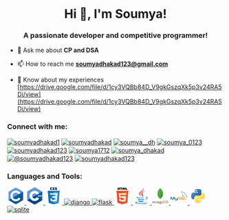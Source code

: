 <h1 align="center">Hi 👋, I'm Soumya!</h1>
<h3 align="center">A passionate developer and competitive programmer!</h3>

- 💬 Ask me about **CP and DSA**

- 📫 How to reach me **soumyadhakad123@gmail.com**

- 📄 Know about my experiences [https://drive.google.com/file/d/1cy3VQBb84D_V9gkGszqXk5p3v24RA5Di/view](https://drive.google.com/file/d/1cy3VQBb84D_V9gkGszqXk5p3v24RA5Di/view)

<h3 align="left">Connect with me:</h3>
<p align="left">
<a href="https://twitter.com/soumyadhakad1" target="blank"><img align="center" src="https://raw.githubusercontent.com/rahuldkjain/github-profile-readme-generator/master/src/images/icons/Social/twitter.svg" alt="soumyadhakad1" height="30" width="40" /></a>
<a href="https://linkedin.com/in/soumyadhakad" target="blank"><img align="center" src="https://raw.githubusercontent.com/rahuldkjain/github-profile-readme-generator/master/src/images/icons/Social/linked-in-alt.svg" alt="soumyadhakad" height="30" width="40" /></a>
<a href="https://instagram.com/soumya__dh" target="blank"><img align="center" src="https://raw.githubusercontent.com/rahuldkjain/github-profile-readme-generator/master/src/images/icons/Social/instagram.svg" alt="soumya__dh" height="30" width="40" /></a>
<a href="https://www.codechef.com/users/soumya_0123" target="blank"><img align="center" src="https://cdn.jsdelivr.net/npm/simple-icons@3.1.0/icons/codechef.svg" alt="soumya_0123" height="30" width="40" /></a>
<a href="https://www.hackerrank.com/soumyadhakad123" target="blank"><img align="center" src="https://raw.githubusercontent.com/rahuldkjain/github-profile-readme-generator/master/src/images/icons/Social/hackerrank.svg" alt="soumyadhakad123" height="30" width="40" /></a>
<a href="https://codeforces.com/profile/soumya1712" target="blank"><img align="center" src="https://raw.githubusercontent.com/rahuldkjain/github-profile-readme-generator/master/src/images/icons/Social/codeforces.svg" alt="soumya1712" height="30" width="40" /></a>
<a href="https://www.leetcode.com/soumya_dhakad" target="blank"><img align="center" src="https://raw.githubusercontent.com/rahuldkjain/github-profile-readme-generator/master/src/images/icons/Social/leet-code.svg" alt="soumya_dhakad" height="30" width="40" /></a>
<a href="https://www.hackerearth.com/@soumyadhakad123" target="blank"><img align="center" src="https://raw.githubusercontent.com/rahuldkjain/github-profile-readme-generator/master/src/images/icons/Social/hackerearth.svg" alt="@soumyadhakad123" height="30" width="40" /></a>
<a href="https://auth.geeksforgeeks.org/user/soumyadhakad123" target="blank"><img align="center" src="https://raw.githubusercontent.com/rahuldkjain/github-profile-readme-generator/master/src/images/icons/Social/geeks-for-geeks.svg" alt="soumyadhakad123" height="30" width="40" /></a>
</p>

<h3 align="left">Languages and Tools:</h3>
<p align="left"> <a href="https://www.cprogramming.com/" target="_blank" rel="noreferrer"> <img src="https://raw.githubusercontent.com/devicons/devicon/master/icons/c/c-original.svg" alt="c" width="40" height="40"/> </a> <a href="https://www.w3schools.com/cpp/" target="_blank" rel="noreferrer"> <img src="https://raw.githubusercontent.com/devicons/devicon/master/icons/cplusplus/cplusplus-original.svg" alt="cplusplus" width="40" height="40"/> </a> <a href="https://www.w3schools.com/css/" target="_blank" rel="noreferrer"> <img src="https://raw.githubusercontent.com/devicons/devicon/master/icons/css3/css3-original-wordmark.svg" alt="css3" width="40" height="40"/> </a> <a href="https://www.djangoproject.com/" target="_blank" rel="noreferrer"> <img src="https://cdn.worldvectorlogo.com/logos/django.svg" alt="django" width="40" height="40"/> </a> <a href="https://flask.palletsprojects.com/" target="_blank" rel="noreferrer"> <img src="https://www.vectorlogo.zone/logos/pocoo_flask/pocoo_flask-icon.svg" alt="flask" width="40" height="40"/> </a> <a href="https://www.w3.org/html/" target="_blank" rel="noreferrer"> <img src="https://raw.githubusercontent.com/devicons/devicon/master/icons/html5/html5-original-wordmark.svg" alt="html5" width="40" height="40"/> </a> <a href="https://www.java.com" target="_blank" rel="noreferrer"> <img src="https://raw.githubusercontent.com/devicons/devicon/master/icons/java/java-original.svg" alt="java" width="40" height="40"/> </a> <a href="https://www.mongodb.com/" target="_blank" rel="noreferrer"> <img src="https://raw.githubusercontent.com/devicons/devicon/master/icons/mongodb/mongodb-original-wordmark.svg" alt="mongodb" width="40" height="40"/> </a> <a href="https://www.mysql.com/" target="_blank" rel="noreferrer"> <img src="https://raw.githubusercontent.com/devicons/devicon/master/icons/mysql/mysql-original-wordmark.svg" alt="mysql" width="40" height="40"/> </a> <a href="https://www.python.org" target="_blank" rel="noreferrer"> <img src="https://raw.githubusercontent.com/devicons/devicon/master/icons/python/python-original.svg" alt="python" width="40" height="40"/> </a> <a href="https://www.sqlite.org/" target="_blank" rel="noreferrer"> <img src="https://www.vectorlogo.zone/logos/sqlite/sqlite-icon.svg" alt="sqlite" width="40" height="40"/> </a> </p>
